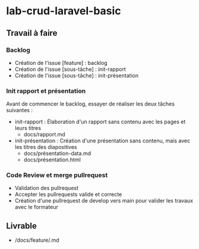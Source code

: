 # lab-crud-laravel-basic

## Travail à faire 

### Backlog 

- Création de l'issue [feature] : backlog
- Création de l'issue [sous-tâche] : init-rapport
- Création de l'issue [sous-tâche] : init-présentation

### Init rapport et présentation

Avant de commencer le backlog, essayer de réaliser les deux tâches suivantes : 

- init-rapport : Élaboration d'un rapport sans contenu avec les pages et leurs titres
  - docs/rapport.md
- init-présentation : Création d'une présentation sans contenu, mais avec les titres des diapositives
  - docs/présentation-data.md
  - docs/présentation.html

### Code Review et merge pullrequest

- Validation des pullrequest
- Accepter les pullrequests valide et correcte
- Création d'une pullrequest de develop vers main pour valider les travaux avec le formateur

## Livrable

- /docs/feature/.md